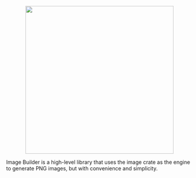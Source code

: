 <p align="center">
  <img src="https://raw.githubusercontent.com/jeffersoncbd/image-builder/master/example.png" width="400">
</p>

Image Builder is a high-level library that uses the image crate as the engine to generate PNG images, but with convenience and simplicity.

